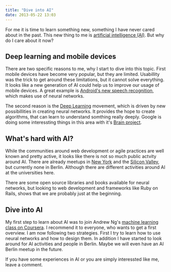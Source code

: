 ```yaml
---
title: "Dive into AI"
date: 2013-05-22 13:03
---
```


For me it is time to learn something new, something I have never cared
about in the past. This new thing to me is
[artificial intelligence (AI)](https://en.wikipedia.org/wiki/Artificial_intelligence).
But why do I care about it now?

Deep learning and mobile devices
--------------------------------

There are two specific reasons to me, why I start to dive into this
topic. First mobile devices have become very popular, but they are
limited. Usabillity was the trick to get around these limitations, but
it cannot solve everything. It looks like a new generation of AI could
help us to improve our usage of mobile devices. A great example is
[Android's new speech recognition](http://www.wired.com/wiredenterprise/2013/02/android-neural-network/),
which makes use of neural networks.

The second reason is the [Deep Learning](http://deeplearning.net)
movement, which is driven by new possibillities in creating neural
networks. It provides the hope to create algorithms, that can learn to
understand somthing really deeply. Google is doing some interessting
things in this area with it's
[Brain project](http://www.wired.com/insights/elsewhere/the-man-behind-the-google-brain-andrew-ng-and-the-quest-for-the-new-ai-20130507/).

What's hard with AI?
--------------------

While the communities around web development or agile practices are
well known and pretty active, it looks like there is not so much
public actvity around AI. There are already meetups in
[New York](http://www.meetup.com/NYC-Machine-Learning/) and the
[Silicon Valley](http://www.meetup.com/ai-silicon-valley/), but
currently none in Berlin. Although there are different activities
around AI at the universities here.

There are some open source libraries and books available for neural
networks, but looking to web development and frameworks like Ruby on
Rails, shows that we are probably just at the beginning.

Dive into AI
------------

My first step to learn about AI was to join Andrew Ng's
[machine learning class on Coursera](https://www.coursera.org/course/ml).
I recommend it to everyone, who wants to get a first overview. I am
now following two strategies. First I try to learn how to use neural
networks and how to design them. In addition I have started to look
around for AI activities and people in Berlin. Maybe we will even have
an AI Berlin meetup in the future.

If you have some experiences in AI or you are simply interessted like
me, leave a comment.
